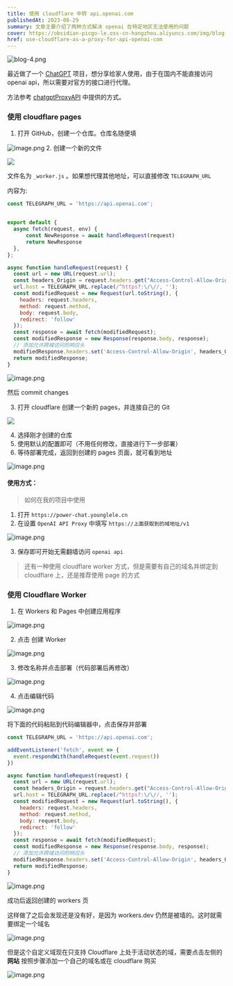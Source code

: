 ```yaml
---
title: 使用 cloudflare 中转 api.openai.com
publishedAt: 2023-08-29
summary: 文章主要介绍了两种方式解决 openai 在特定地区无法使用的问题
cover: https://obsidian-picgo-le.oss-cn-hangzhou.aliyuncs.com/img/blog-4.png
href: use-cloudflare-as-a-proxy-for-api-openai-com
---
```

![blog-4.png](https://obsidian-picgo-le.oss-cn-hangzhou.aliyuncs.com/img/blog-4.png)

最近做了一个 [ChatGPT](https://github.com/youngle316/power-chatgpt) 项目，想分享给家人使用，由于在国内不能直接访问 openai api，所以需要对官方的接口进行代理。

方法参考 [chatgptProxyAPI](https://github.com/x-dr/chatgptProxyAPI) 中提供的方式。

### 使用 cloudflare pages

1. 打开 GitHub，创建一个仓库。仓库名随便填

![image.png](https://raw.githubusercontent.com/youngle316/picg/main/20230830164206.png)
2. 创建一个新的文件

![](https://raw.githubusercontent.com/youngle316/picg/main/20230830164308.png)

文件名为 `_worker.js` 。如果想代理其他地址，可以直接修改 `TELEGRAPH_URL`

内容为:

```javascript
const TELEGRAPH_URL = 'https://api.openai.com';


export default {
  async fetch(request, env) {
      const NewResponse = await handleRequest(request)
      return NewResponse
  },
};

async function handleRequest(request) {
  const url = new URL(request.url);
  const headers_Origin = request.headers.get("Access-Control-Allow-Origin") || "*"
  url.host = TELEGRAPH_URL.replace(/^https?:\/\//, '');
  const modifiedRequest = new Request(url.toString(), {
    headers: request.headers,
    method: request.method,
    body: request.body,
    redirect: 'follow'
  });
  const response = await fetch(modifiedRequest);
  const modifiedResponse = new Response(response.body, response);
  // 添加允许跨域访问的响应头
  modifiedResponse.headers.set('Access-Control-Allow-Origin', headers_Origin);
  return modifiedResponse;
}
```

![image.png](https://raw.githubusercontent.com/youngle316/picg/main/20230830164656.png)


然后 commit changes

3. 打开 cloudflare 创建一个新的 pages，并连接自己的 Git

![](https://raw.githubusercontent.com/youngle316/picg/main/20230830165049.png)

4. 选择刚才创建的仓库
5. 使用默认的配置即可（不用任何修改，直接进行下一步部署）
6. 等待部署完成，返回到创建的 pages 页面，就可看到地址

![image.png](https://raw.githubusercontent.com/youngle316/picg/main/20230830165420.png)
#### 使用方式：
>如何在我的项目中使用

1. 打开 `https://power-chat.younglele.cn`  
2. 在设置 `OpenAI API Proxy` 中填写 `https://上面获取到的域地址/v1`

![image.png](https://raw.githubusercontent.com/youngle316/picg/main/20230830171641.png)

3. 保存即可开始无需翻墙访问 `openai api`

>还有一种使用 cloudflare worker 方式，但是需要有自己的域名并绑定到 cloudflare 上，还是推荐使用 page 的方式

### 使用 Cloudflare Worker

1. 在 Workers 和 Pages 中创建应用程序

![image.png](https://raw.githubusercontent.com/youngle316/picg/main/20230829175343.png)

2. 点击 创建 Worker

![image.png](https://raw.githubusercontent.com/youngle316/picg/main/20230829175601.png)

3. 修改名称并点击部署（代码部署后再修改）

![image.png](https://raw.githubusercontent.com/youngle316/picg/main/20230829175812.png)

4. 点击编辑代码

![image.png](https://raw.githubusercontent.com/youngle316/picg/main/20230829175936.png)

将下面的代码粘贴到代码编辑器中，点击保存并部署

```javascript
const TELEGRAPH_URL = 'https://api.openai.com';

addEventListener('fetch', event => {
  event.respondWith(handleRequest(event.request))
})

async function handleRequest(request) {
  const url = new URL(request.url);
  const headers_Origin = request.headers.get("Access-Control-Allow-Origin") || "*"
  url.host = TELEGRAPH_URL.replace(/^https?:\/\//, '');
  const modifiedRequest = new Request(url.toString(), {
    headers: request.headers,
    method: request.method,
    body: request.body,
    redirect: 'follow'
  });
  const response = await fetch(modifiedRequest);
  const modifiedResponse = new Response(response.body, response);
  // 添加允许跨域访问的响应头
  modifiedResponse.headers.set('Access-Control-Allow-Origin', headers_Origin);
  return modifiedResponse;
}
```

![image.png](https://raw.githubusercontent.com/youngle316/picg/main/20230829180101.png)

成功后返回创建的 workers 页

这样做了之后会发现还是没有好，是因为 workers.dev 仍然是被墙的。这时就需要绑定一个域名

![image.png](https://raw.githubusercontent.com/youngle316/picg/main/20230830162238.png)

但是这个自定义域现在只支持 Cloudflare 上处于活动状态的域，需要点击左侧的 **网站** 按照步骤添加一个自己的域名或在 cloudflare 购买

![image.png](https://raw.githubusercontent.com/youngle316/picg/main/20230830162132.png)



